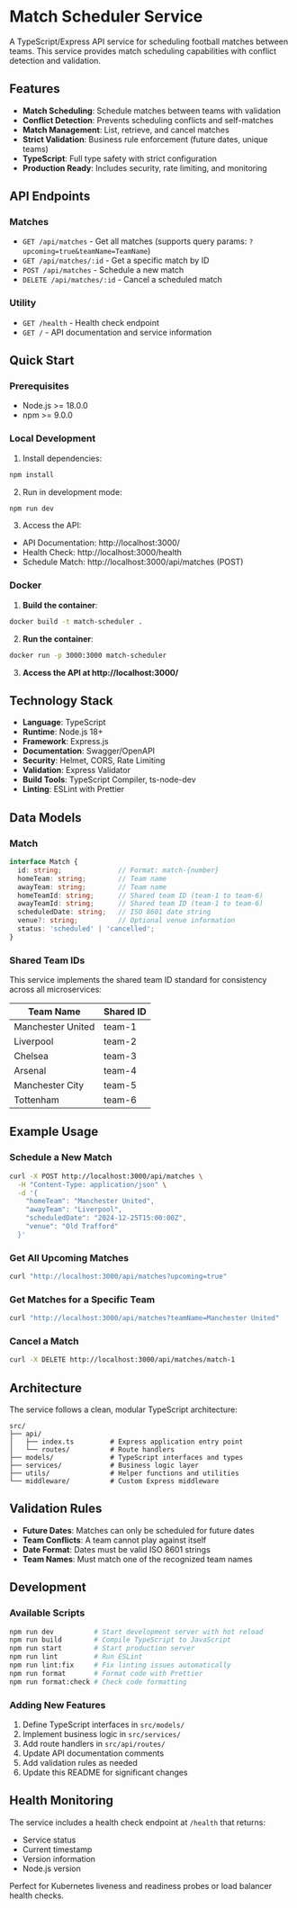 # Match Scheduler Service

A TypeScript/Express API service for scheduling football matches between teams. This service provides match scheduling capabilities with conflict detection and validation.

## Features

- **Match Scheduling**: Schedule matches between teams with validation
- **Conflict Detection**: Prevents scheduling conflicts and self-matches  
- **Match Management**: List, retrieve, and cancel matches
- **Strict Validation**: Business rule enforcement (future dates, unique teams)
- **TypeScript**: Full type safety with strict configuration
- **Production Ready**: Includes security, rate limiting, and monitoring

## API Endpoints

### Matches
- `GET /api/matches` - Get all matches (supports query params: `?upcoming=true&teamName=TeamName`)
- `GET /api/matches/:id` - Get a specific match by ID
- `POST /api/matches` - Schedule a new match
- `DELETE /api/matches/:id` - Cancel a scheduled match

### Utility
- `GET /health` - Health check endpoint
- `GET /` - API documentation and service information

## Quick Start

### Prerequisites
- Node.js >= 18.0.0
- npm >= 9.0.0

### Local Development

1. Install dependencies:
```bash
npm install
```

2. Run in development mode:
```bash
npm run dev
```

3. Access the API:
- API Documentation: http://localhost:3000/
- Health Check: http://localhost:3000/health
- Schedule Match: http://localhost:3000/api/matches (POST)

### Docker

1. **Build the container**:
```bash
docker build -t match-scheduler .
```

2. **Run the container**:
```bash
docker run -p 3000:3000 match-scheduler
```

3. **Access the API at http://localhost:3000/**

## Technology Stack

- **Language**: TypeScript
- **Runtime**: Node.js 18+
- **Framework**: Express.js
- **Documentation**: Swagger/OpenAPI
- **Security**: Helmet, CORS, Rate Limiting
- **Validation**: Express Validator
- **Build Tools**: TypeScript Compiler, ts-node-dev
- **Linting**: ESLint with Prettier

## Data Models

### Match
```typescript
interface Match {
  id: string;              // Format: match-{number}
  homeTeam: string;        // Team name
  awayTeam: string;        // Team name
  homeTeamId: string;      // Shared team ID (team-1 to team-6)
  awayTeamId: string;      // Shared team ID (team-1 to team-6)
  scheduledDate: string;   // ISO 8601 date string
  venue?: string;          // Optional venue information
  status: 'scheduled' | 'cancelled';
}
```

### Shared Team IDs

This service implements the shared team ID standard for consistency across all microservices:

| Team Name | Shared ID |
|-----------|-----------|
| Manchester United | team-1 |
| Liverpool | team-2 |
| Chelsea | team-3 |
| Arsenal | team-4 |
| Manchester City | team-5 |
| Tottenham | team-6 |

## Example Usage

### Schedule a New Match
```bash
curl -X POST http://localhost:3000/api/matches \
  -H "Content-Type: application/json" \
  -d '{
    "homeTeam": "Manchester United",
    "awayTeam": "Liverpool",
    "scheduledDate": "2024-12-25T15:00:00Z",
    "venue": "Old Trafford"
  }'
```

### Get All Upcoming Matches
```bash
curl "http://localhost:3000/api/matches?upcoming=true"
```

### Get Matches for a Specific Team
```bash
curl "http://localhost:3000/api/matches?teamName=Manchester United"
```

### Cancel a Match
```bash
curl -X DELETE http://localhost:3000/api/matches/match-1
```

## Architecture

The service follows a clean, modular TypeScript architecture:

```
src/
├── api/
│   ├── index.ts         # Express application entry point
│   └── routes/          # Route handlers
├── models/              # TypeScript interfaces and types
├── services/            # Business logic layer
├── utils/               # Helper functions and utilities
└── middleware/          # Custom Express middleware
```

## Validation Rules

- **Future Dates**: Matches can only be scheduled for future dates
- **Team Conflicts**: A team cannot play against itself
- **Date Format**: Dates must be valid ISO 8601 strings
- **Team Names**: Must match one of the recognized team names

## Development

### Available Scripts
```bash
npm run dev          # Start development server with hot reload
npm run build        # Compile TypeScript to JavaScript
npm run start        # Start production server
npm run lint         # Run ESLint
npm run lint:fix     # Fix linting issues automatically
npm run format       # Format code with Prettier
npm run format:check # Check code formatting
```

### Adding New Features
1. Define TypeScript interfaces in `src/models/`
2. Implement business logic in `src/services/`
3. Add route handlers in `src/api/routes/`
4. Update API documentation comments
5. Add validation rules as needed
6. Update this README for significant changes

## Health Monitoring

The service includes a health check endpoint at `/health` that returns:
- Service status
- Current timestamp
- Version information
- Node.js version

Perfect for Kubernetes liveness and readiness probes or load balancer health checks.
